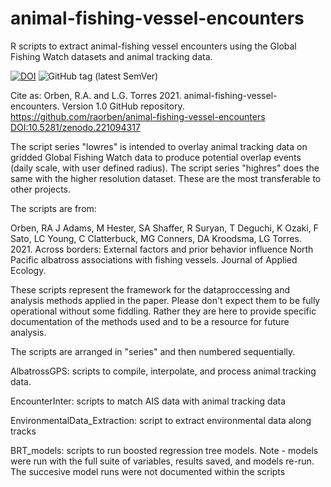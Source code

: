 # animal-fishing-vessel-encounters
R scripts to extract animal-fishing vessel encounters using the Global Fishing Watch datasets and animal tracking data. 


[![DOI](https://zenodo.org/badge/DOI/10.5281/zenodo.4486561.svg)](https://doi.org/10.5281/zenodo.4486561)
![GitHub tag (latest
SemVer)](https://img.shields.io/github/tag/raorben/animal-fishing-vessel-encounters.svg?color=blue&label=Version)

Cite as: Orben, R.A. and L.G. Torres 2021. animal-fishing-vessel-encounters. Version 1.0 GitHub
repository. <https://github.com/raorben/animal-fishing-vessel-encounters>
<DOI:10.5281/zenodo.221094317>



The script series "lowres" is intended to overlay animal tracking data on gridded Global Fishing Watch data to produce potential overlap events (daily scale, with user defined radius). The script series "highres" does the same with the higher resolution dataset. These are the most transferable to other projects. 

The scripts are from:

Orben, RA J Adams, M Hester, SA Shaffer, R Suryan, T Deguchi, K Ozaki, F Sato, LC Young, C Clatterbuck, MG Conners, DA Kroodsma, LG Torres. 2021. Across borders: External factors and prior behavior influence North Pacific albatross associations with fishing vessels. Journal of Applied Ecology. 

These scripts represent the framework for the dataproccessing and analysis methods applied in the paper. Please don't expect them to be fully operational without some fiddling. Rather they are here to provide specific documentation of the methods used and to be a resource for future analysis. 

The scripts are arranged in "series" and then numbered sequentially. 

AlbatrossGPS: scripts to compile, interpolate, and process animal tracking data. 

EncounterInter: scripts to match AIS data with animal tracking data

EnvironmentalData_Extraction: script to extract environmental data along tracks

BRT_models: scripts to run boosted regression tree models. Note - models were run with the full suite of variables, results saved, and models re-run. The succesive model runs were not documented within the scripts 

